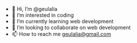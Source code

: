 - 👋 Hi, I’m @geulalia
- 👀 I’m interested in coding
- 🌱 I’m currently learning web development
- 💞️ I’m looking to collaborate on web development
- 📫 How to reach me geulalia@gmail.com

